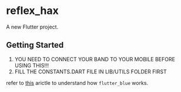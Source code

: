 # reflex_hax

A new Flutter project.

## Getting Started

1. YOU NEED TO CONNECT YOUR BAND TO YOUR MOBILE BEFORE USING THIS!!!
2. FILL THE CONSTANTS.DART FILE IN LIB/UTILS FOLDER FIRST

refer to [this](https://medium.com/flutterdevs/bluetooth-functionality-in-flutter-73df3968cfe9) arictle to understand how `flutter_blue` works.
